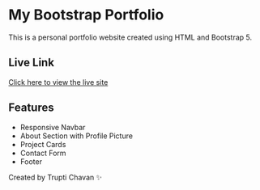 # My Bootstrap Portfolio

This is a personal portfolio website created using HTML and Bootstrap 5.

## Live Link
[Click here to view the live site](https://akriti-cr.github.io/portfolio/)

## Features
- Responsive Navbar
- About Section with Profile Picture
- Project Cards
- Contact Form
- Footer

Created by Trupti Chavan ✨
